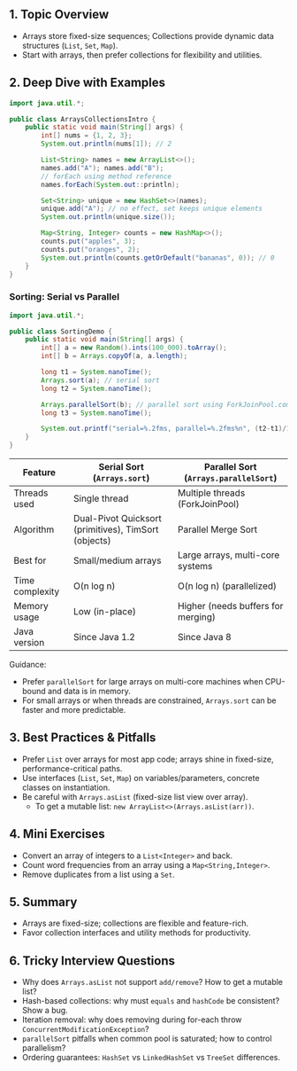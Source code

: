 ## 1. Topic Overview

- Arrays store fixed-size sequences; Collections provide dynamic data structures (`List`, `Set`, `Map`).
- Start with arrays, then prefer collections for flexibility and utilities.

## 2. Deep Dive with Examples

```java
import java.util.*;

public class ArraysCollectionsIntro {
    public static void main(String[] args) {
        int[] nums = {1, 2, 3};
        System.out.println(nums[1]); // 2

        List<String> names = new ArrayList<>();
        names.add("A"); names.add("B");
        // forEach using method reference
        names.forEach(System.out::println);

        Set<String> unique = new HashSet<>(names);
        unique.add("A"); // no effect, set keeps unique elements
        System.out.println(unique.size());

        Map<String, Integer> counts = new HashMap<>();
        counts.put("apples", 3);
        counts.put("oranges", 2);
        System.out.println(counts.getOrDefault("bananas", 0)); // 0
    }
}
```

### Sorting: Serial vs Parallel

```java
import java.util.*;

public class SortingDemo {
    public static void main(String[] args) {
        int[] a = new Random().ints(100_000).toArray();
        int[] b = Arrays.copyOf(a, a.length);

        long t1 = System.nanoTime();
        Arrays.sort(a); // serial sort
        long t2 = System.nanoTime();

        Arrays.parallelSort(b); // parallel sort using ForkJoinPool.commonPool()
        long t3 = System.nanoTime();

        System.out.printf("serial=%.2fms, parallel=%.2fms%n", (t2-t1)/1e6, (t3-t2)/1e6);
    }
}
```

|Feature|Serial Sort (`Arrays.sort`)|Parallel Sort (`Arrays.parallelSort`)|
|---|---|---|
|Threads used|Single thread|Multiple threads (ForkJoinPool)|
|Algorithm|Dual-Pivot Quicksort (primitives), TimSort (objects)|Parallel Merge Sort|
|Best for|Small/medium arrays|Large arrays, multi-core systems|
|Time complexity|O(n log n)|O(n log n) (parallelized)|
|Memory usage|Low (in-place)|Higher (needs buffers for merging)|
|Java version|Since Java 1.2|Since Java 8|

Guidance:

- Prefer `parallelSort` for large arrays on multi-core machines when CPU-bound and data is in memory.
- For small arrays or when threads are constrained, `Arrays.sort` can be faster and more predictable.

## 3. Best Practices & Pitfalls

- Prefer `List` over arrays for most app code; arrays shine in fixed-size, performance-critical paths.
- Use interfaces (`List`, `Set`, `Map`) on variables/parameters, concrete classes on instantiation.
- Be careful with `Arrays.asList` (fixed-size list view over array).
  - To get a mutable list: `new ArrayList<>(Arrays.asList(arr))`.

## 4. Mini Exercises

- Convert an array of integers to a `List<Integer>` and back.
- Count word frequencies from an array using a `Map<String,Integer>`.
- Remove duplicates from a list using a `Set`.

## 5. Summary

- Arrays are fixed-size; collections are flexible and feature-rich.
- Favor collection interfaces and utility methods for productivity.

## 6. Tricky Interview Questions

- Why does `Arrays.asList` not support `add/remove`? How to get a mutable list?
- Hash-based collections: why must `equals` and `hashCode` be consistent? Show a bug.
- Iteration removal: why does removing during for-each throw `ConcurrentModificationException`?
- `parallelSort` pitfalls when common pool is saturated; how to control parallelism?
- Ordering guarantees: `HashSet` vs `LinkedHashSet` vs `TreeSet` differences.
